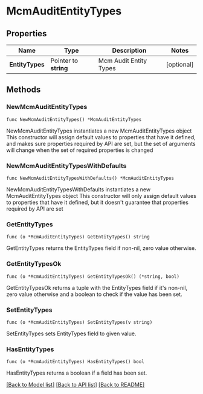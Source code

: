 # McmAuditEntityTypes

## Properties

Name | Type | Description | Notes
------------ | ------------- | ------------- | -------------
**EntityTypes** | Pointer to **string** | Mcm Audit Entity Types | [optional] 

## Methods

### NewMcmAuditEntityTypes

`func NewMcmAuditEntityTypes() *McmAuditEntityTypes`

NewMcmAuditEntityTypes instantiates a new McmAuditEntityTypes object
This constructor will assign default values to properties that have it defined,
and makes sure properties required by API are set, but the set of arguments
will change when the set of required properties is changed

### NewMcmAuditEntityTypesWithDefaults

`func NewMcmAuditEntityTypesWithDefaults() *McmAuditEntityTypes`

NewMcmAuditEntityTypesWithDefaults instantiates a new McmAuditEntityTypes object
This constructor will only assign default values to properties that have it defined,
but it doesn't guarantee that properties required by API are set

### GetEntityTypes

`func (o *McmAuditEntityTypes) GetEntityTypes() string`

GetEntityTypes returns the EntityTypes field if non-nil, zero value otherwise.

### GetEntityTypesOk

`func (o *McmAuditEntityTypes) GetEntityTypesOk() (*string, bool)`

GetEntityTypesOk returns a tuple with the EntityTypes field if it's non-nil, zero value otherwise
and a boolean to check if the value has been set.

### SetEntityTypes

`func (o *McmAuditEntityTypes) SetEntityTypes(v string)`

SetEntityTypes sets EntityTypes field to given value.

### HasEntityTypes

`func (o *McmAuditEntityTypes) HasEntityTypes() bool`

HasEntityTypes returns a boolean if a field has been set.


[[Back to Model list]](../README.md#documentation-for-models) [[Back to API list]](../README.md#documentation-for-api-endpoints) [[Back to README]](../README.md)


